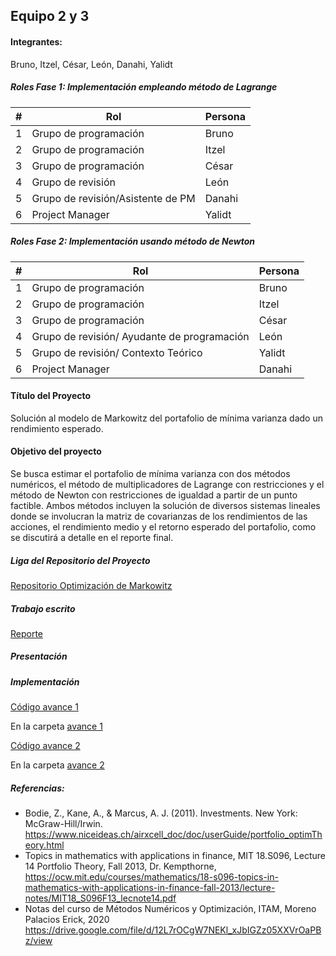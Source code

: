 ## Equipo 2 y 3

#### Integrantes:
Bruno, Itzel, César, León, Danahi, Yalidt

##### Roles Fase 1: Implementación empleando método de Lagrange
| #    | Rol                                   | Persona      |
| ---- | --------------------------------------| ------------ |
| 1    | Grupo de programación                 | Bruno        |
| 2    | Grupo de programación                 | Itzel        |
| 3    | Grupo de programación                 | César        |
| 4    | Grupo de revisión                     | León         |
| 5    | Grupo de revisión/Asistente de PM     | Danahi       |
| 6    | Project Manager                       | Yalidt       |

##### Roles Fase 2: Implementación usando método de Newton

| #    | Rol                                        | Persona      |
| ---- | -------------------------------------------| ------------ |
| 1    | Grupo de programación                      | Bruno        |
| 2    | Grupo de programación                      | Itzel        |
| 3    | Grupo de programación                      | César        |
| 4    | Grupo de revisión/ Ayudante de programación| León         |
| 5    | Grupo de revisión/ Contexto Teórico        | Yalidt       |
| 6    | Project Manager                            | Danahi       |

#### Título del Proyecto

Solución al modelo de Markowitz del portafolio de mínima varianza dado un rendimiento esperado.

#### Objetivo del proyecto

Se busca estimar el portafolio de mínima varianza con dos métodos numéricos, el método de multiplicadores de Lagrange con restricciones y el método de Newton con restricciones de igualdad a partir de un punto factible. Ambos métodos incluyen la solución de diversos sistemas lineales donde se involucran la matriz de covarianzas de los rendimientos de las acciones, el rendimiento medio y el retorno esperado del portafolio, como se discutirá a detalle en el reporte final. 

##### Liga del Repositorio del Proyecto<br>
[Repositorio Optimización de Markowitz](https://github.com/czammar/MNO_finalproject)

##### Trabajo escrito<br>
[Reporte](https://github.com/czammar/MNO_finalproject/blob/master/results/ReporteResultados_v3.pdf)

##### Presentación<br>


##### Implementación<br>
[Código avance 1](https://github.com/czammar/MNO_finalproject/blob/master/notebooks/Programacion/4_Solver.ipynb)

En la carpeta [avance 1](https://github.com/Yalidt/analisis-numerico-computo-cientifico/tree/mno-2020-1/proyecto_final/proyectos/equipos/equipos_2_y_3/avance1)

[Código avance 2](https://github.com/czammar/MNO_finalproject/blob/master/notebooks/Programacion/5_Solver_sistema_iterativo.ipynb)

En la carpeta [avance 2](https://github.com/Yalidt/analisis-numerico-computo-cientifico/tree/mno-2020-1/proyecto_final/proyectos/equipos/equipos_2_y_3/avance2)

##### Referencias:

* Bodie, Z., Kane, A., & Marcus, A. J. (2011). Investments. New York: McGraw-Hill/Irwin.
https://www.niceideas.ch/airxcell_doc/doc/userGuide/portfolio_optimTheory.html
* Topics in mathematics with applications in finance, MIT 18.S096, Lecture 14 Portfolio Theory, Fall 2013, Dr. Kempthorne,  https://ocw.mit.edu/courses/mathematics/18-s096-topics-in-mathematics-with-applications-in-finance-fall-2013/lecture-notes/MIT18_S096F13_lecnote14.pdf
* Notas del curso de Métodos Numéricos y Optimización, ITAM, Moreno Palacios Erick, 2020 https://drive.google.com/file/d/12L7rOCgW7NEKl_xJbIGZz05XXVrOaPBz/view




